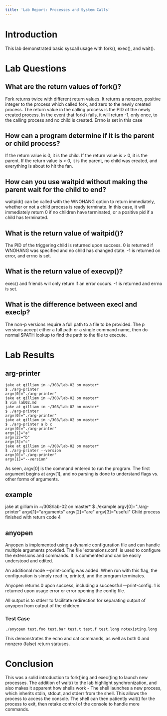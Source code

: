 ```yaml
---
title: 'Lab Report: Processes and System Calls'
---
```


# Introduction

This lab demonstrated basic syscall usage with fork(), exec(), and wait().

# Lab Questions

## What are the return values of fork()?

Fork returns twice with different return values. It returns a nonzero, positive
integer to the process which called fork, and zero to the newly created process.
The return value in the calling process is the PID of the newly created process. In
the event that fork() fails, it will return -1, only once, to the calling process
and no child is created. Errno is set in this case

## How can a program determine if it is the parent or child process?

If the return value is 0, it is the child. If the return value is > 0, it
is the parent. If the return value is < 0, it is the parent, no child was
created, and everything is about to hit the fan.

## How can you use waitpid without making the parent wait for the child to end?

waitpid() can be called with the WNOHANG option to return immediately, whether or not
a child process is ready terminate. In this case, it will immediately return
0 if no children have terminated, or a positive pid if a child has terminated.

## What is the return value of waitpid()?

The PID of the triggering child is returned upon success. 0 is returned if WNOHANG
was specified and no child has changed state. -1 is returned on error, and errno is
set.

## What is the return value of execvp()?

exec() and friends will only return if an error occurs. -1 is returned and errno
is set.

## What is the difference between execl and execlp?

The non-p versions require a full path to a file to be provided. The p versions
accept either a full path or a single command name, then do normal $PATH lookup
to find the path to the file to execute.

# Lab Results

## arg-printer
~~~
jake at gilliam in ~/308/lab-02 on master*
$ ./arg-printer
argv[0]="./arg-printer"
jake at gilliam in ~/308/lab-02 on master*
$ vim lab02.md
jake at gilliam in ~/308/lab-02 on master*
$ ./arg-printer
argv[0]="./arg-printer"
jake at gilliam in ~/308/lab-02 on master*
$ ./arg-printer a b c
argv[0]="./arg-printer"
argv[1]="a"
argv[2]="b"
argv[3]="c"
jake at gilliam in ~/308/lab-02 on master*
$ ./arg-printer --version
argv[0]="./arg-printer"
argv[1]="--version"
~~~

As seen, argv[0] is the command entered to run the program. The 
first argument begins at argv[1], and no parsing is done
to understand flags vs. other forms of arguments.

## example
jake at gilliam in ~/308/lab-02 on master*
$ ./example
argv[0]="./arg-printer"
argv[1]="arguments"
argv[2]="are"
argv[3]="useful"
Child process finished with return code 4

## anyopen
Anyopen is implemented using a dynamic configuration file and 
can handle multiple arguments provided. The file 'extensions.conf' is
used to configure the extensions and commands. It is commented and can
be easily understood and edited.

An additional mode --print-config was added. When run with this flag,
the configuration is simply read in, printed, and the program terminates.

Anyopen returns 0 upon success, including a successful --print-config. 1 is returned
upon usage error or error opening the config file.

All output is to stderr to facilitate redirection for separating output of
anyopen from output of the children.

### Test Case
~~~
./anyopen test.foo test.bar test.t test.f test.long notexisting.long
~~~

This demonstrates the echo and cat commands, as well as both 0 and nonzero (false) return
statuses.

# Conclusion
This was a solid introduction to fork()ing and exec()ing to launch new processes.
The addition of wait() to the lab highlight synchronization, and also makes
it apparent how shells work - The shell launches a new process, which inherits
stdin, stdout, and stderr from the shell. This allows the process to access the
console. The shell can then patiently wait() for the process to exit, then
retake control of the console to handle more commands.
